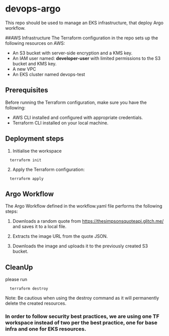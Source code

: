 # devops-argo

This repo should be used to manage an EKS infrastructure, that deploy Argo workflow.

##AWS Infrastructure
The Terraform configuration in the repo sets up the following resources on AWS:

* An S3 bucket with server-side encryption and a KMS key.
* An IAM user named: <b>developer-user</b> with limited permissions to the S3 bucket and KMS key.
* A new VPC
* An EKS cluster named devops-test

## Prerequisites
Before running the Terraform configuration, make sure you have the following:

* AWS CLI installed and configured with appropriate credentials.
* Terraform CLI installed on your local machine.

## Deployment steps
1. Initialise the workspace
  ```
    terraform init
  ```
2. Apply the Terraform configuration:
  ```
    terraform apply
  ```

## Argo Workflow
The Argo Workflow defined in the workflow.yaml file performs the following steps:

1. Downloads a random quote from https://thesimpsonsquoteapi.glitch.me/ and saves it to a local file.

2. Extracts the image URL from the quote JSON.

3. Downloads the image and uploads it to the previously created S3 bucket.

## CleanUp
please run 
  ```
    terraform destroy
  ```
  Note: Be cautious when using the destroy command as it will permanently delete the created resources.



  ### In order to follow security best practices, we are using one TF workspace instead of two per the best practice, one for base infra and one for EKS resources.
  
